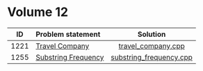 # Volume 12

|  ID  |    Problem statement    |          Solution           |
|:----:|:------------------------|:---------------------------:|
| 1221 | [Travel Company][]      | [travel_company.cpp][]      |
| 1255 | [Substring Frequency][] | [substring_frequency.cpp][] |

[Travel Company]:      http://www.lightoj.com/volume_showproblem.php?problem=1000
[Substring Frequency]: http://www.lightoj.com/volume_showproblem.php?problem=1255

[travel_company.cpp]:      travel_company.cpp
[substring_frequency.cpp]: substring_frequency.cpp
